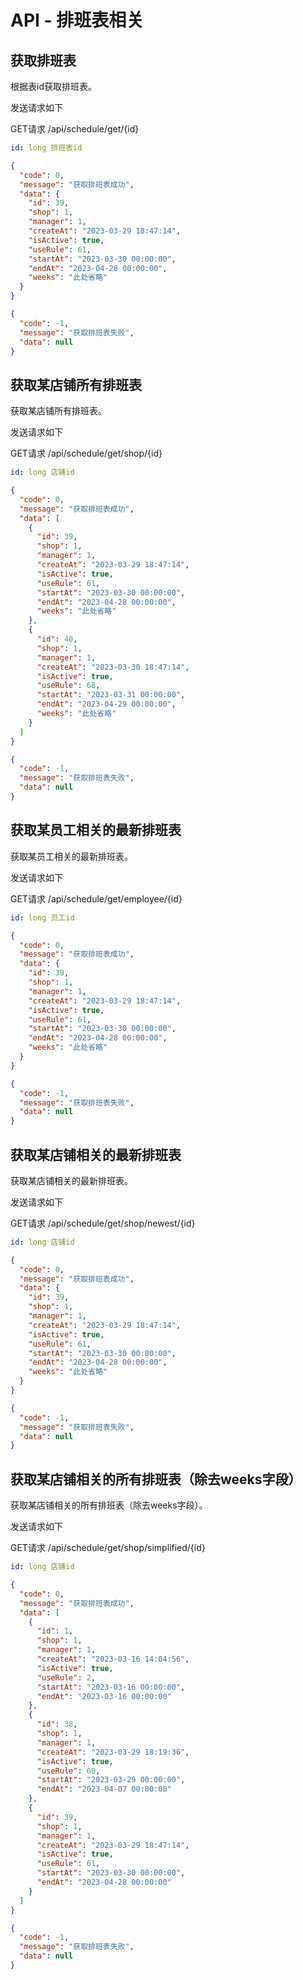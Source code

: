 # API - 排班表相关

## 获取排班表

根据表id获取排班表。

发送请求如下

GET请求 /api/schedule/get/{id}

```yaml
id: long 排班表id
```

```json
{
  "code": 0,
  "message": "获取排班表成功",
  "data": {
    "id": 39,
    "shop": 1,
    "manager": 1,
    "createAt": "2023-03-29 18:47:14",
    "isActive": true,
    "useRule": 61,
    "startAt": "2023-03-30 00:00:00",
    "endAt": "2023-04-28 00:00:00",
    "weeks": "此处省略"
  }
}
```

```json
{
  "code": -1,
  "message": "获取排班表失败",
  "data": null
}
```

## 获取某店铺所有排班表

获取某店铺所有排班表。

发送请求如下

GET请求 /api/schedule/get/shop/{id}

```yaml
id: long 店铺id
```

```json
{
  "code": 0,
  "message": "获取排班表成功",
  "data": [
    {
      "id": 39,
      "shop": 1,
      "manager": 1,
      "createAt": "2023-03-29 18:47:14",
      "isActive": true,
      "useRule": 61,
      "startAt": "2023-03-30 00:00:00",
      "endAt": "2023-04-28 00:00:00",
      "weeks": "此处省略"
    },
    {
      "id": 40,
      "shop": 1,
      "manager": 1,
      "createAt": "2023-03-30 18:47:14",
      "isActive": true,
      "useRule": 68,
      "startAt": "2023-03-31 00:00:00",
      "endAt": "2023-04-29 00:00:00",
      "weeks": "此处省略"
    }
  ]
}
```

```json
{
  "code": -1,
  "message": "获取排班表失败",
  "data": null
}
```

## 获取某员工相关的最新排班表

获取某员工相关的最新排班表。

发送请求如下

GET请求 /api/schedule/get/employee/{id}

```yaml
id: long 员工id
```

```json
{
  "code": 0,
  "message": "获取排班表成功",
  "data": {
    "id": 39,
    "shop": 1,
    "manager": 1,
    "createAt": "2023-03-29 18:47:14",
    "isActive": true,
    "useRule": 61,
    "startAt": "2023-03-30 00:00:00",
    "endAt": "2023-04-28 00:00:00",
    "weeks": "此处省略"
  }
}
```

```json
{
  "code": -1,
  "message": "获取排班表失败",
  "data": null
}
```

## 获取某店铺相关的最新排班表

获取某店铺相关的最新排班表。

发送请求如下

GET请求 /api/schedule/get/shop/newest/{id}

```yaml
id: long 店铺id
```

```json
{
  "code": 0,
  "message": "获取排班表成功",
  "data": {
    "id": 39,
    "shop": 1,
    "manager": 1,
    "createAt": "2023-03-29 18:47:14",
    "isActive": true,
    "useRule": 61,
    "startAt": "2023-03-30 00:00:00",
    "endAt": "2023-04-28 00:00:00",
    "weeks": "此处省略"
  }
}
```

```json
{
  "code": -1,
  "message": "获取排班表失败",
  "data": null
}
```

## 获取某店铺相关的所有排班表（除去weeks字段）

获取某店铺相关的所有排班表（除去weeks字段）。

发送请求如下

GET请求 /api/schedule/get/shop/simplified/{id}

```yaml
id: long 店铺id
```

```json
{
  "code": 0,
  "message": "获取排班表成功",
  "data": [
    {
      "id": 1,
      "shop": 1,
      "manager": 1,
      "createAt": "2023-03-16 14:04:56",
      "isActive": true,
      "useRule": 2,
      "startAt": "2023-03-16 00:00:00",
      "endAt": "2023-03-16 00:00:00"
    },
    {
      "id": 38,
      "shop": 1,
      "manager": 1,
      "createAt": "2023-03-29 18:19:36",
      "isActive": true,
      "useRule": 60,
      "startAt": "2023-03-29 00:00:00",
      "endAt": "2023-04-07 00:00:00"
    },
    {
      "id": 39,
      "shop": 1,
      "manager": 1,
      "createAt": "2023-03-29 18:47:14",
      "isActive": true,
      "useRule": 61,
      "startAt": "2023-03-30 00:00:00",
      "endAt": "2023-04-28 00:00:00"
    }
  ]
}
```

```json
{
  "code": -1,
  "message": "获取排班表失败",
  "data": null
}
```